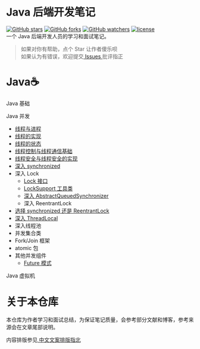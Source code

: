 # Java 后端开发笔记
[![GitHub stars](https://img.shields.io/github/stars/nekolr/java-notes.svg?style=flat-square&label=Stars)](https://github.com/nekolr/java-notes) [![GitHub forks](https://img.shields.io/github/forks/nekolr/java-notes.svg?style=flat-square&label=Fork)](https://github.com/nekolr/java-notes) [![GitHub watchers](https://img.shields.io/github/watchers/nekolr/java-notes.svg?style=flat-square&label=Watch)](https://github.com/nekolr/java-notes) [![license](https://img.shields.io/github/license/mashape/apistatus.svg?style=flat-square)](https://github.com/nekolr/java-notes/blob/master/LICENSE)   
一个 Java 后端开发人员的学习和面试笔记。  
> 如果对你有帮助，点个 Star 让作者傻乐呗  
如果认为有错误，欢迎提交[ Issues ](https://github.com/nekolr/java-notes/issues/new)批评指正  

# Java☕

Java 基础  

Java 并发  
- [线程与进程](https://github.com/nekolr/java-notes/blob/master/notes/线程与进程.md)
- [线程的实现](https://github.com/nekolr/java-notes/blob/master/notes/线程的实现.md)
- [线程的状态](https://github.com/nekolr/java-notes/blob/master/notes/线程的状态.md)
- [线程控制与线程通信基础](https://github.com/nekolr/java-notes/blob/master/notes/线程控制与线程通信基础.md)
- [线程安全与线程安全的实现](https://github.com/nekolr/java-notes/blob/master/notes/线程安全与线程安全的实现.md)
- [深入 synchronized](https://github.com/nekolr/java-notes/blob/master/notes/深入%20synchronized.md)
- 深入 Lock
    - [Lock 接口](https://github.com/nekolr/java-notes/blob/master/notes/深入%20Lock.md)
    - [LockSupport 工具类](https://github.com/nekolr/java-notes/blob/master/notes/深入%20Lock.md)
    - [深入 AbstractQueuedSynchronizer](https://github.com/nekolr/java-notes/blob/master/notes/深入%20Lock.md)
    - 深入 ReentrantLock
- [选择 synchronized 还是 ReentrantLock](https://github.com/nekolr/java-notes/blob/master/notes/选择%20synchronized%20还是%20ReentrantLock.md)
- [深入 ThreadLocal](https://github.com/nekolr/java-notes/blob/master/notes/深入%20ThreadLocal.md)
- 深入线程池
- 并发集合类
- Fork/Join 框架
- atomic 包
- 其他并发组件
    - [Future 模式](https://github.com/nekolr/java-notes/blob/master/notes/Future%20模式.md)

Java 虚拟机  

# 关于本仓库

本仓库为作者学习和面试总结，为保证笔记质量，会参考部分文献和博客，参考来源会在文章尾部说明。  

内容排版参见[ 中文文案排版指北 ](https://github.com/mzlogin/chinese-copywriting-guidelines)